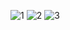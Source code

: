 ![1](https://github.com/user-attachments/assets/d15fa860-57cb-4eff-837a-88013eb39774)
![2](https://github.com/user-attachments/assets/b85e045a-a270-49ba-9d73-d74d31c3f90b)
![3](https://github.com/user-attachments/assets/85f49935-4539-472e-9f8d-1cdcca74b882)
